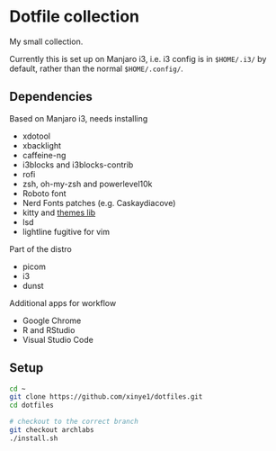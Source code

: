 # Dotfile collection

My small collection.

Currently this is set up on Manjaro i3, i.e. i3 config is in `$HOME/.i3/` by default, rather than the normal `$HOME/.config/`.

## Dependencies

Based on Manjaro i3, needs installing

* xdotool
* xbacklight
* caffeine-ng
* i3blocks and i3blocks-contrib
* rofi
* zsh, oh-my-zsh and powerlevel10k
* Roboto font
* Nerd Fonts patches (e.g. Caskaydiacove)
* kitty and [themes lib](https://github.com/dexpota/kitty-themes)
* lsd
* lightline fugitive for vim

Part of the distro

* picom
* i3
* dunst

Additional apps for workflow

* Google Chrome
* R and RStudio
* Visual Studio Code

## Setup

```sh
cd ~
git clone https://github.com/xinye1/dotfiles.git
cd dotfiles

# checkout to the correct branch
git checkout archlabs
./install.sh
```
